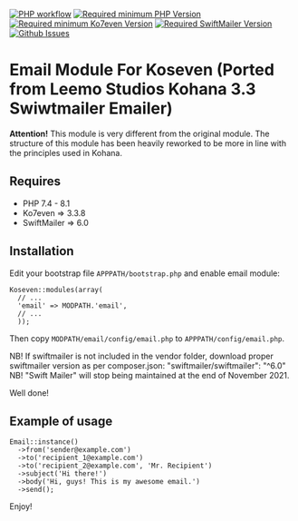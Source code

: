 [![PHP workflow](https://github.com/DaPikk/Ko7-Email/actions/workflows/php.yml/badge.svg)]()
[![Required minimum PHP Version](https://img.shields.io/badge/PHP-7.4>8.1-blue)]()
[![Required minimum Ko7even Version](https://img.shields.io/badge/Ko7even-=>3.3.8-blue)](https://github.com/koseven/koseven)
[![Required SwiftMailer Version](https://img.shields.io/badge/SwiftMailer-6.0-blue)](https://swiftmailer.symfony.com/)
[![Github Issues](https://img.shields.io/github/issues/dapikk/ko7-email.svg)](https://github.com/dapikk/ko7-email/issues)

# Email Module For Koseven (Ported from Leemo Studios Kohana 3.3 Swiwtmailer Emailer)

__Attention!__ This module is very different from the original module. The structure
of this module has been heavily reworked to be more in line with the principles
used in Kohana.

## Requires
* PHP 7.4 - 8.1
* Ko7even => 3.3.8
* SwiftMailer => 6.0

## Installation

Edit your bootstrap file `APPPATH/bootstrap.php` and enable email module:

~~~
Koseven::modules(array(
  // ...
  'email' => MODPATH.'email',
  // ...
  ));
~~~

Then copy `MODPATH/email/config/email.php` to `APPPATH/config/email.php`.

NB! If swiftmailer is not included in the vendor folder, download proper swiftmailer version as per composer.json:
"swiftmailer/swiftmailer": "^6.0"
NB! "Swift Mailer" will stop being maintained at the end of November 2021.

Well done!

## Example of usage

~~~
Email::instance()
  ->from('sender@example.com')
  ->to('recipient_1@example.com')
  ->to('recipient_2@example.com', 'Mr. Recipient')
  ->subject('Hi there!')
  ->body('Hi, guys! This is my awesome email.')
  ->send();
~~~

Enjoy!

